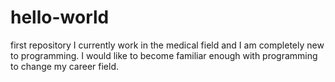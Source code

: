 # hello-world
first repository
I currently work in the medical field and I am completely new to programming. I would like to become familiar enough with programming to change my career field.
